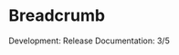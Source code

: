 <div data-page-title class="flex flex-col gap-2 px-6 py-4">
  <h1 class="text-heading-06 text-gray-900">Breadcrumb</h1>
  <div class="flex flex-wrap gap-x-3 gap-y-2">
    <span class="text-label-02 flex items-center gap-1"
      >Development:
        <span class="badge green small">Release</span>
    </span>
    <span class="text-label-02 flex items-center gap-1"
      >Documentation:
        <span class="badge blue small">3/5</span>
      </span>
  </div>
</div>